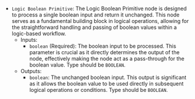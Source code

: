 - `Logic Boolean Primitive`: The Logic Boolean Primitive node is designed to process a single boolean input and return it unchanged. This node serves as a fundamental building block in logical operations, allowing for the straightforward handling and passing of boolean values within a logic-based workflow.
    - Inputs:
        - `boolean` (Required): The boolean input to be processed. This parameter is crucial as it directly determines the output of the node, effectively making the node act as a pass-through for the boolean value. Type should be `BOOLEAN`.
    - Outputs:
        - `boolean`: The unchanged boolean input. This output is significant as it allows the boolean value to be used directly in subsequent logical operations or conditions. Type should be `BOOLEAN`.
